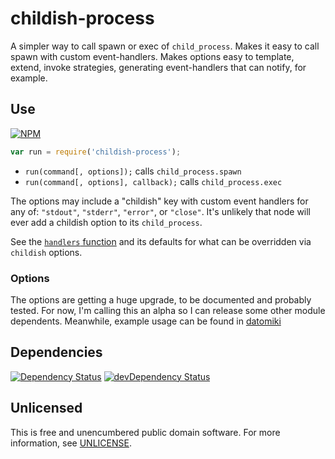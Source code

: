 # childish-process

A simpler way to call spawn or exec of `child_process`.
Makes it easy to call spawn with custom event-handlers.
Makes options easy to template, extend, invoke strategies,
generating event-handlers that can notify, for example.

## Use

[![NPM](https://nodei.co/npm/childish-process.png?mini=true)](https://www.npmjs.org/package/childish-process)

```javascript
var run = require('childish-process');
```

- `run(command[, options]);` calls `child_process.spawn`
- `run(command[, options], callback);` calls `child_process.exec`

The options may include a "childish" key with custom event handlers for any of:
`"stdout"`, `"stderr"`, `"error"`, or `"close"`.
It's unlikely that node will ever add a childish option to its `child_process`.

See the [`handlers` function](https://github.com/orlin/childish-process/blob/active/index.coffee)
and its defaults for what can be overridden via `childish` options.

### Options

The options are getting a huge upgrade, to be documented and probably tested.
For now, I'm calling this an alpha so I can release some other module dependents.
Meanwhile, example usage can be found in [datomiki](https://github.com/datomicon/datomiki)

## Dependencies

[![Dependency Status](https://david-dm.org/orlin/childish-process.svg)](https://david-dm.org/orlin/childish-process)
[![devDependency Status](https://david-dm.org/orlin/childish-process/dev-status.svg)](https://david-dm.org/orlin/childish-process#info=devDependencies)

## Unlicensed

This is free and unencumbered public domain software.
For more information, see [UNLICENSE](http://unlicense.org).
